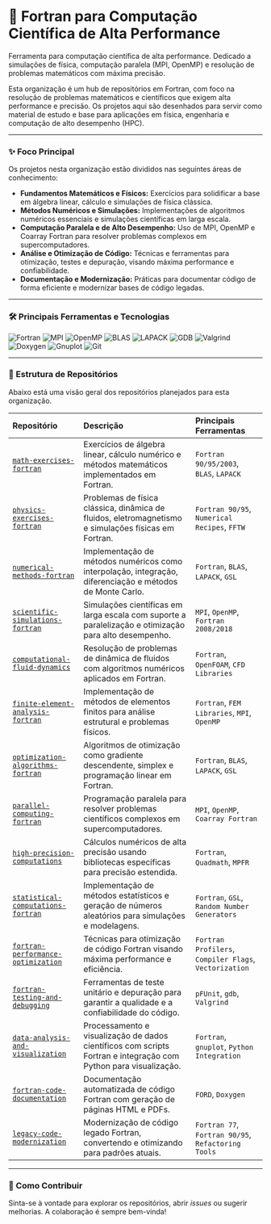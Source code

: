 # 🔬 Fortran para Computação Científica de Alta Performance

Ferramenta para computação científica de alta performance. Dedicado a simulações de física, computação paralela (MPI, OpenMP) e resolução de problemas matemáticos com máxima precisão.

Esta organização é um hub de repositórios em Fortran, com foco na resolução de problemas matemáticos e científicos que exigem alta performance e precisão. Os projetos aqui são desenhados para servir como material de estudo e base para aplicações em física, engenharia e computação de alto desempenho (HPC).

---

### ✨ Foco Principal

Os projetos nesta organização estão divididos nas seguintes áreas de conhecimento:

* **Fundamentos Matemáticos e Físicos:** Exercícios para solidificar a base em álgebra linear, cálculo e simulações de física clássica.
* **Métodos Numéricos e Simulações:** Implementações de algoritmos numéricos essenciais e simulações científicas em larga escala.
* **Computação Paralela e de Alto Desempenho:** Uso de MPI, OpenMP e Coarray Fortran para resolver problemas complexos em supercomputadores.
* **Análise e Otimização de Código:** Técnicas e ferramentas para otimização, testes e depuração, visando máxima performance e confiabilidade.
* **Documentação e Modernização:** Práticas para documentar código de forma eficiente e modernizar bases de código legadas.

---

### 🛠️ Principais Ferramentas e Tecnologias

<p align="left">
  <img src="https://img.shields.io/badge/Fortran-734F96?style=for-the-badge&logo=fortran&logoColor=white" alt="Fortran"/>
  <img src="https://img.shields.io/badge/MPI-0078D4?style=for-the-badge&logo=open-mpi&logoColor=white" alt="MPI"/>
  <img src="https://img.shields.io/badge/OpenMP-E94E1B?style=for-the-badge&logo=openmp&logoColor=white" alt="OpenMP"/>
  <img src="https://img.shields.io/badge/BLAS-CF3429?style=for-the-badge&logo=amd&logoColor=white" alt="BLAS"/>
  <img src="https://img.shields.io/badge/LAPACK-00599C?style=for-the-badge&logo=intel&logoColor=white" alt="LAPACK"/>
  <img src="https://img.shields.io/badge/GDB-C51A3A?style=for-the-badge&logo=gnu&logoColor=white" alt="GDB"/>
  <img src="https://img.shields.io/badge/Valgrind-3B448B?style=for-the-badge&logo=linux&logoColor=white" alt="Valgrind"/>
  <img src="https://img.shields.io/badge/Doxygen-2C4487?style=for-the-badge&logo=doxygen&logoColor=white" alt="Doxygen"/>
  <img src="https://img.shields.io/badge/Gnuplot-F07C3B?style=for-the-badge&logo=gnu&logoColor=white" alt="Gnuplot"/>
  <img src="https://img.shields.io/badge/Git-F05032?style=for-the-badge&logo=git&logoColor=white" alt="Git"/>
</p>

---

### 📁 Estrutura de Repositórios

Abaixo está uma visão geral dos repositórios planejados para esta organização.

| Repositório | Descrição | Principais Ferramentas |
| :--- | :--- | :--- |
| [ `math-exercises-fortran` ](https://www.google.com) | Exercícios de álgebra linear, cálculo numérico e métodos matemáticos implementados em Fortran. | `Fortran 90/95/2003`, `BLAS`, `LAPACK` |
| [ `physics-exercises-fortran` ](https://www.google.com) | Problemas de física clássica, dinâmica de fluidos, eletromagnetismo e simulações físicas em Fortran. | `Fortran 90/95`, `Numerical Recipes`, `FFTW` |
| [ `numerical-methods-fortran` ](https://www.google.com) | Implementação de métodos numéricos como interpolação, integração, diferenciação e métodos de Monte Carlo. | `Fortran`, `BLAS`, `LAPACK`, `GSL` |
| [ `scientific-simulations-fortran` ](https://www.google.com) | Simulações científicas em larga escala com suporte a paralelização e otimização para alto desempenho. | `MPI`, `OpenMP`, `Fortran 2008/2018` |
| [ `computational-fluid-dynamics` ](https://www.google.com) | Resolução de problemas de dinâmica de fluidos com algoritmos numéricos aplicados em Fortran. | `Fortran`, `OpenFOAM`, `CFD Libraries` |
| [ `finite-element-analysis-fortran` ](https://www.google.com) | Implementação de métodos de elementos finitos para análise estrutural e problemas físicos. | `Fortran`, `FEM Libraries`, `MPI`, `OpenMP` |
| [ `optimization-algorithms-fortran` ](https://www.google.com) | Algoritmos de otimização como gradiente descendente, simplex e programação linear em Fortran. | `Fortran`, `BLAS`, `LAPACK`, `GSL` |
| [ `parallel-computing-fortran` ](https://www.google.com) | Programação paralela para resolver problemas científicos complexos em supercomputadores. | `MPI`, `OpenMP`, `Coarray Fortran` |
| [ `high-precision-computations` ](https://www.google.com) | Cálculos numéricos de alta precisão usando bibliotecas específicas para precisão estendida. | `Fortran`, `Quadmath`, `MPFR` |
| [ `statistical-computations-fortran` ](https://www.google.com) | Implementação de métodos estatísticos e geração de números aleatórios para simulações e modelagens. | `Fortran`, `GSL`, `Random Number Generators` |
| [ `fortran-performance-optimization` ](https://www.google.com) | Técnicas para otimização de código Fortran visando máxima performance e eficiência. | `Fortran Profilers`, `Compiler Flags`, `Vectorization` |
| [ `fortran-testing-and-debugging` ](https://www.google.com) | Ferramentas de teste unitário e depuração para garantir a qualidade e a confiabilidade do código. | `pFUnit`, `gdb`, `Valgrind` |
| [ `data-analysis-and-visualization` ](https://www.google.com) | Processamento e visualização de dados científicos com scripts Fortran e integração com Python para visualização. | `Fortran`, `gnuplot`, `Python Integration` |
| [ `fortran-code-documentation` ](https://www.google.com) | Documentação automatizada de código Fortran com geração de páginas HTML e PDFs. | `FORD`, `Doxygen` |
| [ `legacy-code-modernization` ](https://www.google.com) | Modernização de código legado Fortran, convertendo e otimizando para padrões atuais. | `Fortran 77`, `Fortran 90/95`, `Refactoring Tools` |

---

### 🤝 Como Contribuir

Sinta-se à vontade para explorar os repositórios, abrir *issues* ou sugerir melhorias. A colaboração é sempre bem-vinda!
